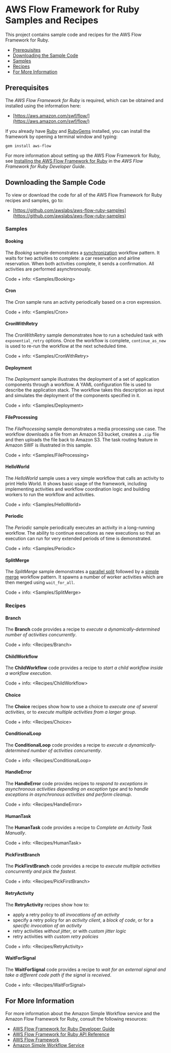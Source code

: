 AWS Flow Framework for Ruby Samples and Recipes
===============================================

This project contains sample code and recipes for the AWS Flow Framework
for Ruby.

-   [Prerequisites](#prerequisites)
-   [Downloading the Sample Code](#downloading-the-sample-code)
-   [Samples](#samples)
-   [Recipes](#recipes)
-   [For More Information](#for-more-information)

Prerequisites
-------------

The *AWS Flow Framework for Ruby* is required, which can be obtained and
installed using the information here:

-   [https://aws.amazon.com/swf/flow/](https://aws.amazon.com/swf/flow/)

If you already have [Ruby](https://www.ruby-lang.org/) and
[RubyGems](http://rubygems.org/) installed, you can install the
framework by opening a terminal window and typing:

~~~~
gem install aws-flow
~~~~

For more information about setting up the AWS Flow Framework for Ruby,
see [Installing the AWS Flow Framework for
Ruby](http://docs.aws.amazon.com/amazonswf/latest/awsrbflowguide/installing.html)
in the *AWS Flow Framework for Ruby Developer Guide*.

Downloading the Sample Code
---------------------------

To view or download the code for all of the AWS Flow Framework for Ruby
recipes and samples, go to:

-   [https://github.com/awslabs/aws-flow-ruby-samples](https://github.com/awslabs/aws-flow-ruby-samples)

### Samples

#### Booking

The *Booking* sample demonstrates a
[synchronization](http://docs.aws.amazon.com/amazonswf/latest/awsrbflowguide/programming-workflow-patterns.html#programming-workflow-patterns-synchronization)
workflow pattern. It waits for two activities to complete: a car
reservation and airline reservation. When both activities complete, it
sends a confirmation. All activities are performed asynchronously.

Code + info: <Samples/Booking>

#### Cron

The *Cron* sample runs an activity periodically based on a cron
expression.

Code + info: <Samples/Cron>

#### CronWithRetry

The *CronWithRetry* sample demonstrates how to run a scheduled task with
`exponential_retry` options. Once the workflow is
complete, `continue_as_new` is used to re-run the
workflow at the next scheduled time.

Code + info: <Samples/CronWithRetry>

#### Deployment

The *Deployment* sample illustrates the deployment of a set of
application components through a workflow. A YAML configuration file is
used to describe the application stack. The workflow takes this
description as input and simulates the deployment of the components
specified in it.

Code + info: <Samples/Deployment>

#### FileProcessing

The *FileProcessing* sample demonstrates a media processing use case.
The workflow downloads a file from an Amazon S3 bucket, creates a
`.zip` file and then uploads the file back to Amazon
S3. The task routing feature in Amazon SWF is illustrated in this
sample.

Code + info: <Samples/FileProcessing>

#### HelloWorld

The *HelloWorld* sample uses a very simple workflow that calls an
activity to print Hello World. It shows basic usage of the framework,
including implementing activities and workflow coordination logic and
building workers to run the workflow and activities.

Code + info: <Samples/HelloWorld>

#### Periodic

The *Periodic* sample periodically executes an activity in a
long-running workflow. The ability to continue executions as new
executions so that an execution can run for very extended periods of
time is demonstrated.

Code + info: <Samples/Periodic>

#### SplitMerge

The *SplitMerge* sample demonstrates a [parallel
split](http://docs.aws.amazon.com/amazonswf/latest/awsrbflowguide/programming-workflow-patterns.html#programming-workflow-patterns-synchronization)
followed by a [simple
merge](http://docs.aws.amazon.com/amazonswf/latest/awsrbflowguide/programming-workflow-patterns.html#programming-workflow-patterns-simple-merge)
workflow pattern. It spawns a number of worker activities which are then
merged using `wait_for_all`.

Code + info: <Samples/SplitMerge>

### Recipes

#### Branch

The **Branch** code provides a recipe to *execute a
dynamically-determined number of activities concurrently*.

Code + info: <Recipes/Branch>

#### ChildWorkflow

The **ChildWorkflow** code provides a recipe to *start a child workflow
inside a workflow execution*.

Code + info: <Recipes/ChildWorkflow>

#### Choice

The **Choice** recipes show how to use a choice to *execute one of
several activities*, or to *execute multiple activities from a larger
group*.

Code + info: <Recipes/Choice>

#### ConditionalLoop

The **ConditionalLoop** code provides a recipe to *execute a
dynamically-determined number of activities concurrently*.

Code + info: <Recipes/ConditionalLoop>

#### HandleError

The **HandleError** code provides recipes to *respond to exceptions in
asynchronous activities depending on exception type* and to *handle
exceptions in asynchronous activities and perform cleanup*.

Code + info: <Recipes/HandleError>

#### HumanTask

The **HumanTask** code provides a recipe to *Complete an Activity Task
Manually*.

Code + info: <Recipes/HumanTask>

#### PickFirstBranch

The **PickFirstBranch** code provides a recipe to *execute multiple
activities concurrently and pick the fastest*.

Code + info: <Recipes/PickFirstBranch>

#### RetryActivity

The **RetryActivity** recipes show how to:

-   apply a retry policy to *all invocations of an activity*
-   specify a retry policy for an *activity client*, a *block of code*,
    or for a *specific invocation of an activity*
-   retry activities *without jitter*, or with *custom jitter logic*
-   retry activities with *custom retry policies*

Code + info: <Recipes/RetryActivity>

#### WaitForSignal

The **WaitForSignal** code provides a recipe to *wait for an external
signal and take a different code path if the signal is received*.

Code + info: <Recipes/WaitForSignal>

For More Information
--------------------

For more information about the Amazon Simple Workflow service and the
Amazon Flow Framework for Ruby, consult the following resources:

-   [AWS Flow Framework for Ruby Developer
    Guide](http://docs.aws.amazon.com/amazonswf/latest/awsrbflowguide/)
-   [AWS Flow Framework for Ruby API
    Reference](https://docs.aws.amazon.com/amazonswf/latest/awsrbflowapi/)
-   [AWS Flow Framework](http://aws.amazon.com/swf/flow/)
-   [Amazon Simple Workflow Service](http://aws.amazon.com/swf/)

